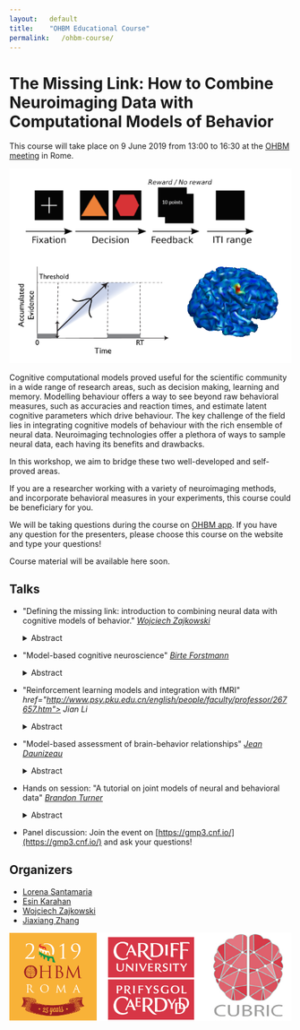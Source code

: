```yaml
---
layout:   default
title:    "OHBM Educational Course"
permalink:   /ohbm-course/
---
```


# The Missing Link: How to Combine Neuroimaging Data with Computational Models of Behavior

This course will take place on 9 June 2019 from 13:00 to 16:30 at the [OHBM meeting](https://www.humanbrainmapping.org/i4a/pages/index.cfm?pageid=3920) in Rome.

![image](/images/im.png)

Cognitive computational models proved useful for the scientific community in a wide range of research areas, such as decision making, learning and memory. Modelling behaviour offers a way to see beyond raw behavioral measures, such as accuracies and reaction times, and estimate latent cognitive parameters which drive behaviour. The key challenge of the field lies in integrating cognitive models of behaviour with the rich ensemble of neural data. Neuroimaging technologies offer a plethora of ways to sample neural data, each having its benefits and drawbacks. 

In this workshop, we aim to bridge these two well-developed and self-proved areas. 

If you are a researcher working with a variety of neuroimaging methods, and incorporate behavioral measures in your experiments, this course could be beneficiary for you. 

We will be taking questions during the course on [OHBM app](https://gmp3.cnf.io/). If you have any question for the presenters, please choose this course on the website and type your questions!

Course material will be available here soon.

## Talks

- "Defining the missing link: introduction to combining neural data with cognitive models of behavior." <i> <a href="https://ccbrain.org/people/wojciech_zajkowski/index.html"> Wojciech Zajkowski</a> </i>
  <details><summary> Abstract </summary>
  <p> In recent years, the amount of neuroimaging data we collect has been growing in an exponential fashion. Due to this, the issue of   developing methods that aid in drawing meaningful conclusions from large and rich (often multimodal) datasets has gained paramount       importance. This talk will consist of three segments. I will start by providing an overview of the purpose of using cognitive models     of behavior and how can they be utilized together with brain data, using models such as Drift-Diffusion Model or Linear Ballistic       Accumulator as examples. I will then explain the nature of the linking problem. Using the Marr’s levels of analysis framework, I will   go through the rationale behind why is it crucial for our understanding of brain and behavior. Finally, I will introduce different       methods of dealing with the problem: from a simple correlation to recently developed frameworks, such as joint modelling, which         utilize  the covariability of neural and behavioural data to draw meaningful conclusions. </p> </details>


- "Model-based cognitive neuroscience" <i> <a href="http://www.birteforstmann.com/"> Birte Forstmann</a></i>
  <details><summary> Abstract </summary><p>
  Cognitive neuroscientists study how the brain implements particular cognitive processes such as perception, learning, and decision-     making. Traditional approaches in which experiments are designed to target a specific cognitive process have been supplemented by two   recent innovations. First, formal cognitive models can decompose observed behavioral data into multiple latent cognitive processes,     allowing brain measurements to be associated with a particular cognitive process more precisely and more confidently. Second,           cognitive neuroscience can provide additional data to inform the development of formal cognitive models, providing greater constraint   than behavioral data alone. We argue that these fields are mutually dependent; not only can models guide neuroscientific endeavors,     but understanding neural mechanisms can provide key insights into formal models of cognition.  </p> </details>

- "Reinforcement learning models and integration with fMRI" <i><a>             href="http://www.psy.pku.edu.cn/english/people/faculty/professor/267657.htm"> Jian Li</a> </i>
  <details> <summary> Abstract</summary>
  <p> Reinforcement learning (RL) has witnessed its wide application in cognitive sciences in the past decades. In this session I will      briefly introduce different RL models used in cognitive neuroscience/psychology research and how they can be integrated with fMRI        techniques to better understand the computations that brain carries out during learning and inference. </p> </details>

- "Model-based assessment of brain-behavior relationships" <i> <a href="https://sites.google.com/site/jeandaunizeauswebsite/"> Jean Daunizeau</a> </i> 
   <details> <summary> Abstract </summary>
   <p> Functional outcomes (e.g., subjective percepts, emotions, memory retrievals, decisions, etc...) are partly determined by external    stimuli and/or cues. But they may also be strongly influenced by (trial-by-trial) uncontrolled variations in brain responses to          incoming information. In turn, this variability may provide critical information regarding how behaviourally relevant inputs are        eventually transformed into functional outcomes. Assessing brain-behavior relationships thus requires considering the (possibly          nonlinear and stochastic) impact of biological constraints of input-output transformations in the brain. In this talk, I will review    the portfolio of existing approaches to decomposing the brain's transformation of stimuli into behavioural outcomes, in terms of the    relative contribution of brain regions and their connections. In particular, I will highlight three novel techniques, namely: mass      mediation analysis, artificial neural network modelling, and behavioral DCM (dynamic causal modelling). The aim here is for attendees    to understand the strengths and weaknesses of each approach in turn, as well as gain practical know-how regarding how to perform such    analyses. </p> </details>

- Hands on session: "A tutorial on joint models of neural and behavioral data" <i><a href="https://turner-mbcn.com/people/"> Brandon Turner</a> </i>
  <details> <summary> Abstract </summary>
  <p> A growing synergy between the fields of cognitive neuroscience and mathematical psychology has sparked the development of several   unique statistical approaches exploiting the benefits of both disciplines (Turner, Forstmann et al., 2017). One approach in             particular, called joint modeling, attempts to model the covariation between the parameters of ‘‘submodels’’ intended to capture         important patterns in each stream of data. Joint models present an interesting opportunity to transcend conventional levels of           analyses (e.g., Marr’s hierarchy; Marr, 1982) by providing fully integrative models (Love, 2015). In this talk, we provide a tutorial   of two flavors of joint models — the Directed and Covariance approaches. Computational procedures have been developed to apply these     approaches to a number of cognitive tasks, yet neither have been made accessible to a wider audience. Here, we provide a step-by-step   walkthrough on how to develop submodels of each stream of data, as well as how to link the important model parameters to form one       cohesive model. For convenience, we provide code that uses the Just Another Gibbs Sampler (Plummer, 2003) software to perform           estimation of the model parameters.</p> </details>

- Panel discussion: Join the event on [https://gmp3.cnf.io/](https://gmp3.cnf.io/) and ask your questions!


## Organizers

- [Lorena Santamaria](http://www.cardiff.ac.uk/people/view/1253591-santamaria-lorena)
- [Esin Karahan](https://www.cardiff.ac.uk/people/view/1216230-karahan-esin)
- [Wojciech Zajkowski](https://ccbrain.org/people/wojciech_zajkowski/index.html) 
- [Jiaxiang Zhang](https://www.cardiff.ac.uk/people/view/zhangj73.php)

![OHBM](/images/hbm-all.png)
